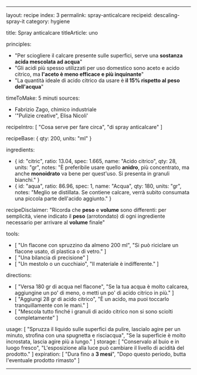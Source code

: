 ---

layout: recipe
index: 3
permalink: spray-anticalcare
recipeid: descaling-spray-it
category: hygiene

title: Spray anticalcare
titleArticle: uno

principles:
  - "Per sciogliere il calcare presente sulle superfici, serve una <strong>sostanza acida mescolata ad acqua</strong>"
  - "Gli acidi più spesso utilizzati per uso domestico sono aceto e acido citrico, ma <strong>l'aceto è meno efficace e più inquinante</strong>"
  - "La quantità ideale di acido citrico da usare è <strong>il 15% rispetto al peso dell'acqua</strong>"

timeToMake: 5 minuti
sources:
  - Fabrizio Zago, chimico industriale
  - '"Pulizie creative", Elisa Nicoli'

recipeIntro: [ "Cosa serve per fare circa", "di spray anticalcare" ]

recipeBase: { qty: 200, units: "ml" }

ingredients:
  - { id: "citric",
      ratio: 13.04,
      spec: 1.665,
      name: "Acido citrico",
      qty: 28,
      units: "gr",
      notes: "È preferibile usare quello <strong>anidro</strong>, più concentrato, ma anche <strong>monoidrato</strong> va bene per quest'uso. Si presenta in granuli bianchi." }
  - { id: "aqua",
      ratio: 86.96,
      spec: 1,
      name: "Acqua",
      qty: 180,
      units: "gr",
      notes: "Meglio se distillata. Se contiene calcare, verrà subito consumata una piccola parte dell'acido aggiunto." }

recipeDisclaimer: "Ricorda che <strong>peso</strong> e <strong>volume</strong> sono differenti: per semplicità, viene indicato il <strong>peso</strong> (arrotondato) di ogni ingrediente necessario per arrivare al <strong>volume</strong> finale"

tools:
  - [ "Un flacone con spruzzino da almeno <span class='qtyspan'><span data-qty='volume.base'>200</span> ml</span>", "Si può riciclare un flacone usato, di plastica o di vetro." ]
  - [ "Una bilancia di precisione" ]
  - [ "Un mestolo o un cucchiaio", "Il materiale è indifferente." ]

directions:
  - [ "Versa <span class='qtyspan'><span data-qty='aqua'>180</span> gr</span> di acqua nel flacone", "Se la tua acqua è molto calcarea, aggiungine un po' di meno, o metti un po' di acido citrico in più." ]
  - [ "Aggiungi <span class='qtyspan'><span data-qty='citric'>28</span> gr</span> di acido citrico", "È un acido, ma puoi toccarlo tranquillamente con le mani." ]
  - [ "Mescola tutto finché i granuli di acido citrico non si sono sciolti completamente" ]

usage: [ "Spruzza il liquido sulle superfici da pulire, lascialo agire per un minuto, strofina con una spugnetta e risciacqua", "Se la superficie è molto incrostata, lascia agire più a lungo." ]
storage: [ "Conservalo al buio e in luogo fresco", "L'esposizione alla luce può cambiare il livello di acidità del prodotto." ]
expiration: [ "Dura fino a <strong>3 mesi</strong>", "Dopo questo periodo, butta l'eventuale prodotto rimasto" ]

---